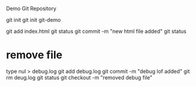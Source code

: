 Demo Git Repository

git init
git init git-demo

git add index.html
git status
git commit -m "new html file added"
git status

# remove file
type nul > debug.log
git add debug.log
git commit -m "debug lof added"
git rm deug.log
git status
git checkout -m "removed debug file"
